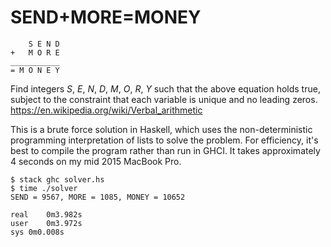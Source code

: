 # SEND+MORE=MONEY

```
    S E N D
+   M O R E
___________
= M O N E Y
```

Find integers *S*, *E*, *N*, *D*, *M*, *O*, *R*, *Y* such that the above equation holds true, subject to the constraint that each variable is unique and no leading zeros. <https://en.wikipedia.org/wiki/Verbal_arithmetic>

This is a brute force solution in Haskell, which uses the non-deterministic programming interpretation of lists to solve the problem. For efficiency, it's best to compile the program rather than run in GHCI. It takes approximately 4 seconds on my mid 2015 MacBook Pro.

```
$ stack ghc solver.hs
$ time ./solver
SEND = 9567, MORE = 1085, MONEY = 10652

real	0m3.982s
user	0m3.972s
sys	0m0.008s
```
